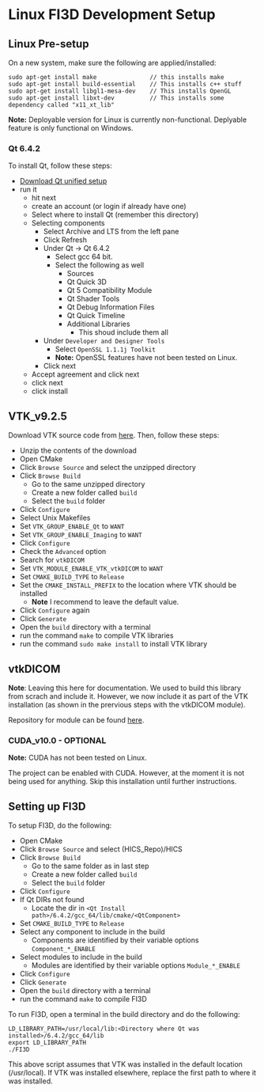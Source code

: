 # Linux FI3D Development Setup

## Linux Pre-setup

On a new system, make sure the following are applied/installed:

```
sudo apt-get install make               // this installs make
sudo apt-get install build-essential    // This installs c++ stuff
sudo apt-get install libgl1-mesa-dev    // This installs OpenGL
sudo apt-get install libxt-dev          // This installs some dependency called "x11_xt_lib"
```
<b>Note:</b> Deployable version for Linux is currently non-functional. Deplyable feature is only functional on Windows.

### Qt 6.4.2

To install Qt, follow these steps:

* [Download Qt unified setup](https://www.qt.io/download)
* run it
  * hit next
  * create an account (or login if already have one)
  * Select where to install Qt (remember this directory)
  * Selecting components
    * Select Archive and LTS from the left pane
    * Click Refresh
    * Under Qt -> Qt 6.4.2
      * Select gcc 64 bit.
      * Select the following as well
        * Sources
        * Qt Quick 3D
        * Qt 5 Compatibility Module
        * Qt Shader Tools
        * Qt Debug Information Files
        * Qt Quick Timeline
        * Additional Libraries
          * This shoud include them all
    * Under `Developer and Designer Tools`
      * Select `OpenSSL 1.1.1j Toolkit`
      * <b>Note:</b> OpenSSL features have not been tested on Linux.
    * Click next
  * Accept agreement and click next
  * click next
  * click install

## VTK_v9.2.5

Download VTK source code from [here](https://www.vtk.org/download/). Then, follow these steps:

* Unzip the contents of the download
* Open CMake
* Click `Browse Source` and select the unzipped directory
* Click `Browse Build`
  * Go to the same unzipped directory
  * Create a new folder called `build`
  * Select the `build` folder
* Click `Configure`
* Select Unix Makefiles
* Set `VTK_GROUP_ENABLE_Qt` to `WANT`
* Set `VTK_GROUP_ENABLE_Imaging` to `WANT`
* Click `Configure`
* Check the `Advanced` option
* Search for `vtkDICOM`
* Set `VTK_MODULE_ENABLE_VTK_vtkDICOM` to `WANT`
* Set `CMAKE_BUILD_TYPE` to `Release`
* Set the `CMAKE_INSTALL_PREFIX` to the location where VTK should be installed
  * <b>Note</b> I recommend to leave the default value.
* Click `Configure` again
* Click `Generate`
* Open the `build` directory with a terminal
* run the command `make` to compile VTK libraries
* run the command `sudo make install` to install VTK library

## vtkDICOM

<b>Note</b>: Leaving this here for documentation. We used to build this library from scrach and include it. However, we now include it as part of the VTK installation (as shown in the prervious steps with the vtkDICOM module).

Repository for module can be found [here](https://github.com/dgobbi/vtk-dicom).

### CUDA_v10.0 - OPTIONAL

<b>Note:</b> CUDA has not been tested on Linux.

The project can be enabled with CUDA. However, at the moment it is not being used for anything. Skip this installation until further instructions.

## Setting up FI3D

To setup FI3D, do the following:

* Open CMake
* Click `Browse Source` and select (HICS_Repo)/HICS
* Click `Browse Build`
  * Go to the same folder as in last step
  * Create a new folder called `build`
  * Select the `build` folder
* Click `Configure`
* If Qt DIRs not found
  * Locate the dir in `<Qt Install path>/6.4.2/gcc_64/lib/cmake/<QtComponent>`
* Set `CMAKE_BUILD_TYPE` to `Release`
* Select any component to include in the build
  * Components are identified by their variable options `Component_*_ENABLE`
* Select modules to include in the build
  * Modules are identified by their variable options `Module_*_ENABLE`
* Click `Configure`
* Click `Generate`
* Open the `build` directory with a terminal
* run the command `make` to compile FI3D

To run FI3D, open a terminal in the build directory and do the following:

``` Shell
LD_LIBRARY_PATH=/usr/local/lib:<Directory where Qt was installed>/6.4.2/gcc_64/lib
export LD_LIBRARY_PATH
./FI3D
```

This above script assumes that VTK was installed in the default location (/usr/local). If VTK was installed elsewhere, replace the first path to where it was installed.
